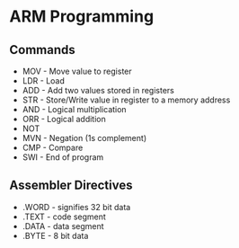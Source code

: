# ARM Programming

## Commands 
- MOV - Move value to register
- LDR - Load 
- ADD - Add two values stored in registers
- STR - Store/Write value in register to a memory address
- AND - Logical multiplication
- ORR - Logical addition
- NOT 
- MVN - Negation (1s complement)
- CMP - Compare
- SWI - End of program

## Assembler Directives
- .WORD - signifies 32 bit data
- .TEXT - code segment
- .DATA - data segment
- .BYTE - 8 bit data
